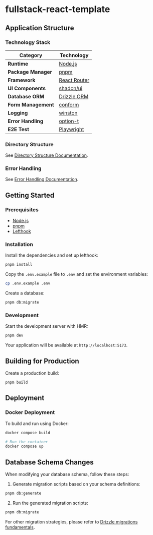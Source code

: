 # fullstack-react-template

## Application Structure

### Technology Stack

| Category            | Technology                                       |
| ------------------- | ------------------------------------------------ |
| **Runtime**         | [Node.js](https://nodejs.org)                    |
| **Package Manager** | [pnpm](https://pnpm.io)                          |
| **Framework**       | [React Router](https://reactrouter.com)          |
| **UI Components**   | [shadcn/ui](https://ui.shadcn.com)               |
| **Database ORM**    | [Drizzle ORM](https://orm.drizzle.team)          |
| **Form Management** | [conform](https://conform.guide)                 |
| **Logging**         | [winston](https://github.com/winstonjs/winston)  |
| **Error Handling**  | [option-t](https://github.com/option-t/option-t) |
| **E2E Test**        | [Playwright](https://playwright.dev)             |

### Directory Structure

See [Directory Structure Documentation](/docs/directory-structure.md).

### Error Handling

See [Error Handling Documentation](/docs/error-handling.md).

## Getting Started

### Prerequisites

- [Node.js](https://nodejs.org)
- [pnpm](https://pnpm.io)
- [Lefthook](https://lefthook.dev/)

### Installation

Install the dependencies and set up lefthook:

```bash
pnpm install
```

Copy the `.env.example` file to `.env` and set the environment variables:

```bash
cp .env.example .env
```

Create a database:

```bash
pnpm db:migrate
```

### Development

Start the development server with HMR:

```bash
pnpm dev
```

Your application will be available at `http://localhost:5173`.

## Building for Production

Create a production build:

```bash
pnpm build
```

## Deployment

### Docker Deployment

To build and run using Docker:

```bash
docker compose build

# Run the container
docker compose up
```

## Database Schema Changes

When modifying your database schema, follow these steps:

1. Generate migration scripts based on your schema definitions:

```bash
pnpm db:generate
```

2. Run the generated migration scripts:

```bash
pnpm db:migrate
```

For other migration strategies, please refer to [Drizzle migrations fundamentals](https://orm.drizzle.team/docs/migrations).
